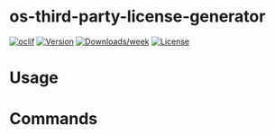 os-third-party-license-generator
================================



[![oclif](https://img.shields.io/badge/cli-oclif-brightgreen.svg)](https://oclif.io)
[![Version](https://img.shields.io/npm/v/os-third-party-license-generator.svg)](https://npmjs.org/package/os-third-party-license-generator)
[![Downloads/week](https://img.shields.io/npm/dw/os-third-party-license-generator.svg)](https://npmjs.org/package/os-third-party-license-generator)
[![License](https://img.shields.io/npm/l/os-third-party-license-generator.svg)](https://github.com/newrelic/newrelic/oss-cli/blob/master/package.json)

<!-- toc -->
# Usage
<!-- usage -->
# Commands
<!-- commands -->
